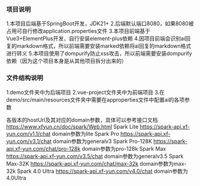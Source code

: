### 项目说明
1.本项目后端基于SpringBoot开发，JDK21+
2.后端默认端口8080，如果8080被占用可自行修改application.properties文件
3.本项目前端基于Vue3+ElementPlus开发，自行安装element-plus依赖
4.因项目前端会识别ai回复的markdown格式，所以前端需要安装marked依赖将ai回复的markdown格式进行转义
5.本项目使用了dompurify防止xss攻击，所以前端需要安装dompurify依赖（因为这个项目本身是从其他项目拆分出来的）
### 文件结构说明
1.demo文件夹中为后端项目
2.vue-project文件夹中为前端项目
3.在demo/src/main/resources文件夹中需要在approperties文件中配置ai的各项参数

 各版本的hostUrl及其对应的domain参数，具体可以参考接口文档 https://www.xfyun.cn/doc/spark/Web.html
 Spark Lite      https://spark-api.xf-yun.com/v1.1/chat      domain参数为lite
 Spark Pro       https://spark-api.xf-yun.com/v3.1/chat      domain参数为generalv3
 Spark Pro-128K  https://spark-api.xf-yun.com/chat/pro-128k  domain参数为pro-128k
 Spark Max       https://spark-api.xf-yun.com/v3.5/chat      domain参数为generalv3.5
 Spark Max-32K   https://spark-api.xf-yun.com/chat/max-32k   domain参数为max-32k
 Spark 4.0 Ultra  https://spark-api.xf-yun.com/v4.0/chat      domain参数为4.0Ultra
